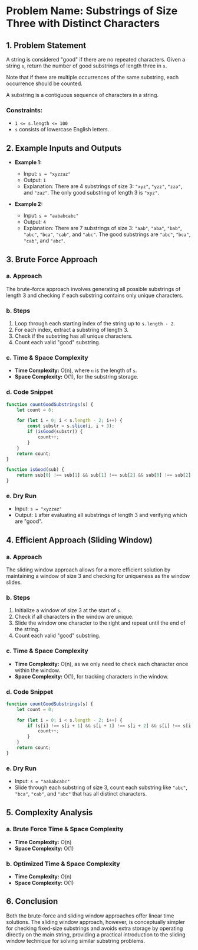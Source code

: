 
# Problem Name: Substrings of Size Three with Distinct Characters

## 1. Problem Statement
A string is considered "good" if there are no repeated characters. Given a string `s`, return the number of good substrings of length three in `s`.

Note that if there are multiple occurrences of the same substring, each occurrence should be counted.

A substring is a contiguous sequence of characters in a string.

### Constraints:
- `1 <= s.length <= 100`
- `s` consists of lowercase English letters.

## 2. Example Inputs and Outputs

- **Example 1:**
    - Input: `s = "xyzzaz"`
    - Output: `1`
    - Explanation: There are 4 substrings of size 3: `"xyz"`, `"yzz"`, `"zza"`, and `"zaz"`. The only good substring of length 3 is `"xyz"`.

- **Example 2:**
    - Input: `s = "aababcabc"`
    - Output: `4`
    - Explanation: There are 7 substrings of size 3: `"aab"`, `"aba"`, `"bab"`, `"abc"`, `"bca"`, `"cab"`, and `"abc"`. The good substrings are `"abc"`, `"bca"`, `"cab"`, and `"abc"`.

## 3. Brute Force Approach

### a. Approach
The brute-force approach involves generating all possible substrings of length 3 and checking if each substring contains only unique characters.

### b. Steps
1. Loop through each starting index of the string up to `s.length - 2`.
2. For each index, extract a substring of length 3.
3. Check if the substring has all unique characters.
4. Count each valid "good" substring.

### c. Time & Space Complexity
- **Time Complexity:** O(n), where `n` is the length of `s`.
- **Space Complexity:** O(1), for the substring storage.

### d. Code Snippet

```javascript
function countGoodSubstrings(s) {
    let count = 0;

    for (let i = 0; i < s.length - 2; i++) {
        const substr = s.slice(i, i + 3);
        if (isGood(substr)) {
            count++;
        }
    }
    return count;
}

function isGood(sub) {
    return sub[0] !== sub[1] && sub[1] !== sub[2] && sub[0] !== sub[2];
}
```

### e. Dry Run
- Input: `s = "xyzzaz"`
- Output: `1` after evaluating all substrings of length 3 and verifying which are "good".

## 4. Efficient Approach (Sliding Window)

### a. Approach
The sliding window approach allows for a more efficient solution by maintaining a window of size 3 and checking for uniqueness as the window slides.

### b. Steps
1. Initialize a window of size 3 at the start of `s`.
2. Check if all characters in the window are unique.
3. Slide the window one character to the right and repeat until the end of the string.
4. Count each valid "good" substring.

### c. Time & Space Complexity
- **Time Complexity:** O(n), as we only need to check each character once within the window.
- **Space Complexity:** O(1), for tracking characters in the window.

### d. Code Snippet

```javascript
function countGoodSubstrings(s) {
    let count = 0;

    for (let i = 0; i < s.length - 2; i++) {
        if (s[i] !== s[i + 1] && s[i + 1] !== s[i + 2] && s[i] !== s[i + 2]) {
            count++;
        }
    }
    return count;
}
```

### e. Dry Run
- Input: `s = "aababcabc"`
- Slide through each substring of size 3, count each substring like `"abc"`, `"bca"`, `"cab"`, and `"abc"` that has all distinct characters.

## 5. Complexity Analysis

### a. Brute Force Time & Space Complexity
- **Time Complexity:** O(n)
- **Space Complexity:** O(1)

### b. Optimized Time & Space Complexity
- **Time Complexity:** O(n)
- **Space Complexity:** O(1)

## 6. Conclusion
Both the brute-force and sliding window approaches offer linear time solutions. The sliding window approach, however, is conceptually simpler for checking fixed-size substrings and avoids extra storage by operating directly on the main string, providing a practical introduction to the sliding window technique for solving similar substring problems.
